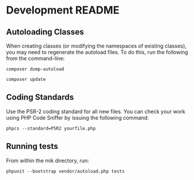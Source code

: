 # Development README

## Autoloading Classes

When creating classes (or modifying the namespaces of existing classes), you may need to regenerate the autoload files. To do this, run the following from the command-line:

`composer dump-autoload`

`composer update`

## Coding Standards

Use the PSR-2 coding standard for all new files. You can check your work using PHP Code Sniffer by issuing the following command:

`phpcs --standard=PSR2 yourfile.php`

## Running tests

From within the mik directory, run:

`phpunit --bootstrap vendor/autoload.php tests`
